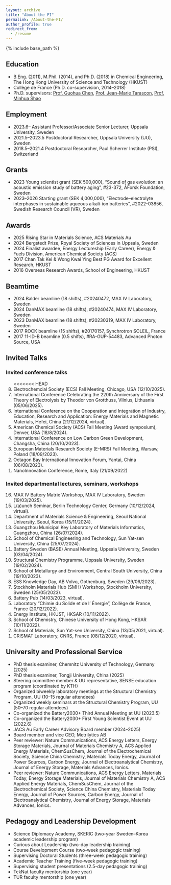 ```yaml
---
layout: archive
title: "About the PI"
permalink: /About-the-PI/
author_profile: true
redirect_from:
  - /resume
---
```


{% include base_path %}

## Education
* B.Eng. (2011), M.Phil. (2014), and Ph.D. (2018) in Chemical Engineering, The Hong Kong University of Science and Technology (HKUST)
* Collège de France (Ph.D. co-supervision, 2014–2018)
* Ph.D. supervisors: [Prof. Guohua Chen](https://scholars.cityu.edu.hk/en/persons/guohua-chen(4e987cda-3a4a-45d7-990d-26d3dfb839ba).html), [Prof. Jean-Marie Tarascon](https://solid-state-chemistry-energy-lab.org/), [Prof. Minhua Shao](https://minhuashaogroup.wixsite.com/7102)

## Employment
* 2023.6–  Assistant Professor/Associate Senior Lecturer, Uppsala University, Sweden
* 2021.5–2023.5  Postdoctoral Researcher, Uppsala University (UU), Sweden
* 2018.5–2021.4  Postdoctoral Researcher, Paul Scherrer Institute (PSI), Switzerland
  
## Grants
* 2023	Young scientist grant (SEK 500,000), “Sound of gas evolution: an acoustic emission study of battery aging”, #23-372, ÅForsk Foundation, Sweden
* 2023–2026	Starting grant (SEK 4,000,000), “Electrode–electrolyte interphases in sustainable aqueous alkali-ion batteries”, #2022-03856, Swedish Research Council (VR), Sweden


## Awards
* 2025	Rising Star in Materials Science, ACS Materials Au
* 2024  Bergstedt Prize, Royal Society of Sciences in Uppsala, Sweden
* 2024  Finalist awardee, Energy Lectureship (Early Career), Energy & Fuels Division, American Chemical Society (ACS)
* 2017	Chan Tak Kei & Wong Kwai Ying Best PG Award for Excellent Research, HKUST
* 2016	Overseas Research Awards, School of Engineering, HKUST

## Beamtime
* 2024  Balder beamline (18 shifts), #20240472, MAX IV Laboratory, Sweden
* 2024  DanMAX beamline (18 shifts), #20240474, MAX IV Laboratory, Sweden
* 2023  DanMAX beamline (18 shifts), #20230319, MAX IV Laboratory, Sweden
* 2017  ROCK beamline (15 shifts), #20170157, Synchrotron SOLEIL, France
* 2017  11-ID-B beamline (0.5 shifts), #RA-GUP-54483, Advanced Photon Source, USA
  
## Invited Talks
### Invited conference talks

<ol reversed>
<<<<<<< HEAD
  <li>Electrochemcial Society (ECS) Fall Meeting, Chicago, USA (12/10/2025).</li>
  <li>International Conference Celebrating the 220th Anniversary of the First Theory of Electrolysis by Theodor von Grotthuss, Vilnius, Lithuania (05/06/2025).</li>
  <li>International Conference on the Cooperation and Integration of Industry, Education, Research and Application: Energy Materials and Magnetic Materials, Hefei, China (21/12/2024, virtual).</li>
  <li>American Chemical Society (ACS) Fall Meeting (Award symposium), Denver, USA (18/8/2024).</li>
  <li>International Conference on Low Carbon Green Development, Changsha, China (20/10/2023).</li>
  <li>European Materials Research Society (E-MRS) Fall Meeting, Warsaw, Poland (18/09/2023).</li>
  <li>Octagon Bay International Innovation Forum, Yantai, China (06/08/2023).</li>
  <li>NanoInnovation Conference, Rome, Italy (21/09/2022)</li>
</ol>

### Invited departmental lectures, seminars, workshops

<ol reversed>
  <li>MAX IV Battery Matrix Workshop, MAX IV Laboratory, Sweden (19/03/2025).</li>
  <li>L(a)unch Seminar, Berlin Technology Center, Germany (10/12/2024, virtual).</li>
  <li>Department of Materials Science & Engineering, Seoul National University, Seoul, Korea (15/11/2024).</li>
  <li>Guangzhou Municipal Key Laboratory of Materials Informatics, Guangzhou, China (26/07/2024).</li>
  <li>School of Chemical Engineering and Technology, Sun Yat-sen University, China (25/07/2024).</li>
  <li>Battery Sweden (BASE) Annual Meeting, Uppsala University, Sweden (03/04/2024).</li>
  <li>Structural Chemistry Programme, Uppsala University, Sweden (19/02/2024).</li>
  <li>School of Metallurgy and Environment, Central South University, China (19/10/2023).</li>
  <li>ESS Knowledge Day, AB Volvo, Gothenburg, Sweden (29/06/2023).</li>
  <li>Stockholm Materials Hub (SMH) Workshop, Stockholm University, Sweden (25/05/2023).</li>
  <li>Battery Pub (14/03/2023, virtual).</li>
  <li>Laboratory “Chimie du Solide et de l’ Énergie”, Collège de France, France (20/12/2022).</li>
  <li>Energy Institute, HKUST, HKSAR (10/11/2022).</li>
  <li>School of Chemistry, Chinese University of Hong Kong, HKSAR (10/11/2022).</li>
  <li>School of Materials, Sun Yat-sen University, China (13/05/2021, virtual).</li>
  <li>CRISMAT Laboratory, CNRS, France (08/12/2020, virtual).</li>
</ol>
  
## University and Professional Service
* PhD thesis examiner, Chemnitz University of Technology, Germany (2025)
* PhD thesis examiner, Tongji University, China (2025)
* Steering committee member & UU representative, SENSE education program (coordinated by KTH)
* Organized biweekly laboratory meetings at the Structural Chemistry Program, UU (10–15 regular attendees)
* Organized weekly seminars at the Structural Chemistry Program, UU (50–70 regular attendees)
* Co-organized the Battery2030+ Third Annual Meeting at UU (2023.5)
* Co-organized the Battery2030+ First Young Scientist Event at UU (2022.6)
* JACS Au Early Career Advisory Board member (2024–2025)
* Board member and vice CEO, Metrilytics AB
* Peer reviewer: Nature Communications, ACS Energy Letters, Energy Storage Materials, Journal of Materials Chemistry A, ACS Applied Energy Materials, ChemSusChem, Journal of the Electrochemical Society, Science China Chemistry, Materials Today Energy, Journal of Power Sources, Carbon Energy, Journal of Electroanalytical Chemistry, Journal of Energy Storage, Materials Advances, Ionics.
* Peer reviewer: Nature Communications, ACS Energy Letters, Materials Today, Energy Storage Materials, Journal of Materials Chemistry A, ACS Applied Energy Materials, ChemSusChem, Journal of the Electrochemical Society, Science China Chemistry, Materials Today Energy, Journal of Power Sources, Carbon Energy, Journal of Electroanalytical Chemistry, Journal of Energy Storage, Materials Advances, Ionics.


## Pedagogy and Leadership Development
* Science Diplomacy Academy, SKERIC (two-year Sweden–Korea academic leadership program)
* Curious about Leadership (two-day leadership training)
* Course Development Course (two-week pedagogic training)
* Supervising Doctoral Students (three-week pedagogic training)
* Academic Teacher Training (five-week pedagogic training)
* Supervising student presentations (2.5-day pedagogic training)
* TekNat faculty mentorship (one year)
* TUR faculty mentorship (one year)

